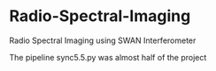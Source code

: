 # Radio-Spectral-Imaging
Radio Spectral Imaging using SWAN Interferometer

The pipeline sync5.5.py was almost half of the project
